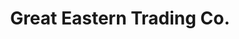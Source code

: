 ---
title: "Great Eastern Trading Co."
url: /jaynagar-majilpur/great-eastern-trading-co/
shop: electronics
---